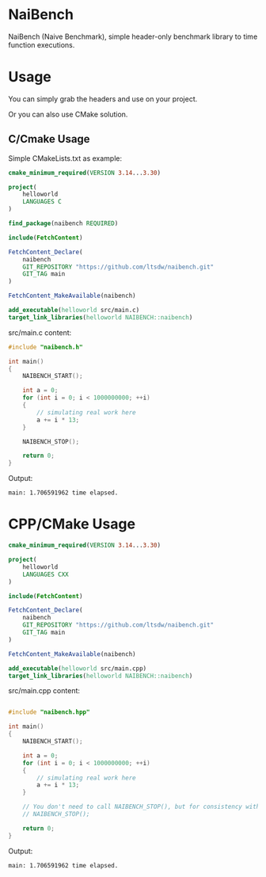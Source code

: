 # NaiBench

NaiBench (Naive Benchmark), simple header-only benchmark library to time function executions.

# Usage

You can simply grab the headers and use on your project.

Or you can also use CMake solution.

## C/Cmake Usage

Simple CMakeLists.txt as example:

```cmake
cmake_minimum_required(VERSION 3.14...3.30)

project(
    helloworld
    LANGUAGES C
)

find_package(naibench REQUIRED)

include(FetchContent)

FetchContent_Declare(
    naibench
    GIT_REPOSITORY "https://github.com/ltsdw/naibench.git"
    GIT_TAG main
)

FetchContent_MakeAvailable(naibench)

add_executable(helloworld src/main.c)
target_link_libraries(helloworld NAIBENCH::naibench)
```

src/main.c content:

```c
#include "naibench.h"

int main()
{
    NAIBENCH_START();

    int a = 0;
    for (int i = 0; i < 1000000000; ++i)
    {
        // simulating real work here
        a += i * 13;
    }

    NAIBENCH_STOP();

    return 0;
}
```

Output:

```
main: 1.706591962 time elapsed.
```

# CPP/CMake Usage

```cmake
cmake_minimum_required(VERSION 3.14...3.30)

project(
    helloworld
    LANGUAGES CXX
)

include(FetchContent)

FetchContent_Declare(
    naibench
    GIT_REPOSITORY "https://github.com/ltsdw/naibench.git"
    GIT_TAG main
)

FetchContent_MakeAvailable(naibench)

add_executable(helloworld src/main.cpp)
target_link_libraries(helloworld NAIBENCH::naibench)
```

src/main.cpp content:

```cpp

#include "naibench.hpp"

int main()
{
    NAIBENCH_START();

    int a = 0;
    for (int i = 0; i < 1000000000; ++i)
    {
        // simulating real work here
        a += i * 13;
    }

    // You don't need to call NAIBENCH_STOP(), but for consistency with the C code, it's included.
    // NAIBENCH_STOP();

    return 0;
}
```
Output:

```
main: 1.706591962 time elapsed.
```
